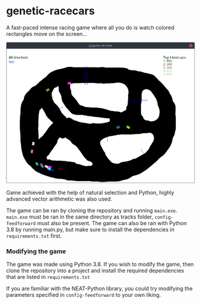 # genetic-racecars
A fast-paced intense racing game where all you do is watch colored rectangles move on the screen...

![game](game.png)

Game achieved with the help of natural selection and Python, highly advanced vector arithmetic was also used.
 
The game can be ran by cloning the repository and running `main.exe`. `main.exe` must be ran in the same directory as tracks folder, `config-feedforward` must also be present. 
The game can also be ran with Python 3.8 by running main.py, but make sure to install the dependencies in `requirements.txt` first. 

### Modifying the game
The game was made using Python 3.8.
If you wish to modify the game, then clone the repository into a project and install the required dependencies that are listed in `requirements.txt`

If you are familiar with the NEAT-Python library, you could try modifying the parameters specified in `config-feedforward` to your own liking. 
